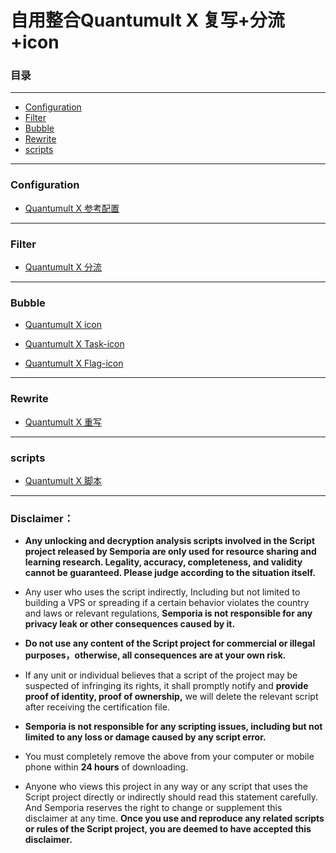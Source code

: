 # 自用整合Quantumult X 复写+分流+icon

### 目录
***
* [Configuration](#Configuration)
* [Filter](#Filter)
* [Bubble](#Bubble)
* [Rewrite](#Rewrite)
* [scripts](#scripts)

***
### Configuration
* [Quantumult X 参考配置](https://github.com/LjyLab/QuantumultX/tree/master/Bubble/Configuration)  

***
### Filter
* [Quantumult X 分流](https://github.com/LjyLab/QuantumultX/tree/master/Bubble/Filter)  

***
### Bubble
* [Quantumult X icon](https://github.com/LjyLab/QuantumultX/tree/master/Bubble/IconSet)  

* [Quantumult X Task-icon](https://github.com/LjyLab/QuantumultX/tree/master/Bubble/Task)  

* [Quantumult X Flag-icon](https://github.com/LjyLab/QuantumultX/tree/master/Bubble/Flag-icon)  

***
### Rewrite
* [Quantumult X 重写](https://github.com/LjyLab/QuantumultX/tree/master/Bubble/Rewrite)  

***
### scripts
* [Quantumult X 脚本](https://github.com/LjyLab/QuantumultX/tree/master/Bubble/scripts)  


***
### Disclaimer：

* **Any unlocking and decryption analysis scripts involved in the Script project released by Semporia are only used for resource sharing and learning research. Legality, accuracy, completeness, and validity cannot be guaranteed. Please judge according to the situation itself.**

* Any user who uses the script indirectly, Including but not limited to building a VPS or spreading if a certain behavior violates the country and laws or relevant regulations, **Semporia is not responsible for any privacy leak or other consequences caused by it.**

* **Do not use any content of the Script project for commercial or illegal purposes，otherwise, all consequences are at your own risk.**

* If any unit or individual believes that a script of the project may be suspected of infringing its rights, it shall promptly notify and **provide proof of identity, proof of ownership,** we will delete the relevant script after receiving the certification file.

* **Semporia is not responsible for any scripting issues, including but not limited to any loss or damage caused by any script error.**

* You must completely remove the above from your computer or mobile phone within **24 hours** of downloading.

* Anyone who views this project in any way or any script that uses the Script project directly or indirectly should read this statement carefully. And Semporia reserves the right to change or supplement this disclaimer at any time. **Once you use and reproduce any related scripts or rules of the Script project, you are deemed to have accepted this disclaimer.**
